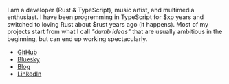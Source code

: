 I am a developer (Rust & TypeScript), music artist, and multimedia enthusiast. I have been progremming in TypeScript for $xp years and switched to loving Rust about $rust years ago (it happens). Most of my projects start from what I call _"dumb ideas"_ that are usually ambitious in the beginning, but can end up working spectacularly.

- [GitHub](https://github.com/vandesm14)
- [Bluesky](https://bsky.app/profile/thedevbird.bsky.social)
- [Blog](https://blog.thedevbird.com)
- [LinkedIn](https://www.linkedin.com/in/shane-vandegrift-769696192/)
